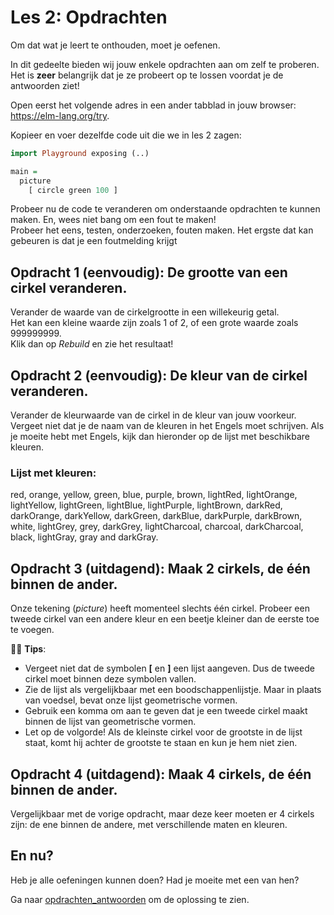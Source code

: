 # Les 2: Opdrachten

Om dat wat je leert te onthouden, moet je oefenen.

In dit gedeelte bieden wij jouw enkele opdrachten aan om zelf te proberen. Het is **zeer** belangrijk dat je ze probeert op te lossen voordat je de antwoorden ziet!

Open eerst het volgende adres in een ander tabblad in jouw browser:
<a href='https://elm-lang.org/try' target='_blank'>https://elm-lang.org/try</a>.

Kopieer en voer dezelfde code uit die we in les 2 zagen:

```haskell
import Playground exposing (..)

main =
  picture
    [ circle green 100 ]
```

Probeer nu de code te veranderen om onderstaande opdrachten te kunnen maken. En, wees niet bang om een fout te maken!  
Probeer het eens, testen, onderzoeken, fouten maken. Het ergste dat kan gebeuren is dat je een foutmelding krijgt


## Opdracht 1 (eenvoudig): De grootte van een cirkel veranderen.

Verander de waarde van de cirkelgrootte in een willekeurig getal.  
Het kan een kleine waarde zijn zoals 1 of 2, of een grote waarde zoals 999999999.  
Klik dan op *Rebuild* en zie het resultaat!

## Opdracht 2 (eenvoudig): De kleur van de cirkel veranderen.

Verander de kleurwaarde van de cirkel in de kleur van jouw voorkeur.  
Vergeet niet dat je de naam van de kleuren in het Engels moet schrijven. Als je moeite hebt met Engels, kijk dan hieronder op de lijst met beschikbare kleuren.

### Lijst met kleuren:
red, orange, yellow, green, blue, purple, brown,
lightRed, lightOrange, lightYellow, lightGreen,
lightBlue, lightPurple, lightBrown, darkRed,
darkOrange, darkYellow, darkGreen, darkBlue,
darkPurple, darkBrown, white, lightGrey, grey,
darkGrey, lightCharcoal, charcoal, darkCharcoal,
black, lightGray, gray and darkGray.

## Opdracht 3 (uitdagend): Maak 2 cirkels, de één binnen de ander.

Onze tekening (*picture*) heeft momenteel slechts één
cirkel. Probeer een tweede cirkel van
een andere kleur en een beetje kleiner dan de eerste toe te voegen.

👩‍🏫  __Tips__:  
- Vergeet niet dat de symbolen **[** en **]** een
lijst aangeven. Dus de tweede cirkel moet
binnen deze symbolen vallen.  
- Zie de lijst als vergelijkbaar met een boodschappenlijstje. Maar in plaats van
voedsel, bevat onze lijst geometrische vormen.  
- Gebruik een komma om aan te geven dat je een tweede cirkel maakt binnen de lijst van
geometrische vormen.  
- Let op de volgorde! Als de kleinste cirkel
voor de grootste in de lijst staat, komt hij achter de grootste te staan en kun je hem niet zien.


## Opdracht 4 (uitdagend): Maak 4 cirkels, de één binnen de ander.

Vergelijkbaar met de vorige opdracht, maar deze keer moeten er 4 cirkels zijn: de ene binnen de andere, met verschillende maten en kleuren.

## En nu?

Heb je alle oefeningen kunnen doen? Had je moeite met een van hen?

Ga naar [opdrachten_antwoorden](Les_2_opdrachten_antwoorden.html)
om de oplossing te zien.
